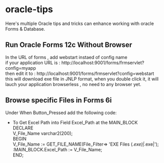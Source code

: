 # oracle-tips
Here's multiple Oracle tips and tricks can enhance working with oracle Forms & Database.

## Run Oracle Forms 12c Without Browser
In the URL of forms , add webstart instaed of config name <br />
if your application URL is : http://localhost:9001/forms/frmservlet?config=myapp <br />
then edit it to : http://localhost:9001/forms/frmservlet?config=webstart <br />
this will download exe file in JNLP format, when you double click it, it will lauch your application browserless , no need to any browser yet.

## Browse specific Files in Forms 6i
Under When Button_Pressed add the following code: <BR />
* To Get Excel Path into Field Excel_Path at the MAIN_BLOCK  <BR />
DECLARE <BR />
 V_File_Name varchar2(200); <BR />
BEGIN <BR />
V_File_Name := GET_FILE_NAME(File_Filter=> 'EXE Files (*.exe)|*.exe|'); <BR />
:MAIN_BLOCK.Excel_Path := V_File_Name; <BR />
END; <BR />

